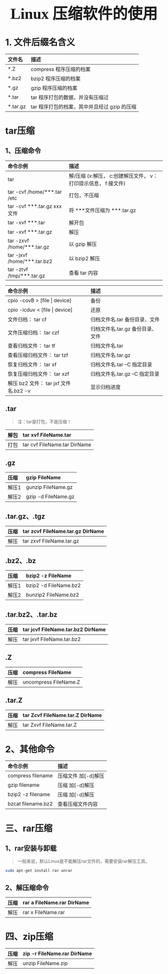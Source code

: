 ### <center> <font size=34 face="STKaiti"> Linux 压缩软件的使用 </font>    <!-- {docsify-ignore} -->

# 1. 文件后缀名含义

文件名 | 描述
:---  | :---
*.Z     |   compress 程序压缩的档案
*.bz2   |   bzip2 程序压缩的档案
*.gz    |   gzip 程序压缩的档案
*.tar   |  tar 程序打包的数据，并没有压缩过
*.tar.gz   | tar 程序打包的档案，其中并且经过 gzip 的压缩

# tar压缩

## 1、压缩命令

命令示例 | 描述
:---  | :---
tar	      |      解/压缩 (x:解压， c:创建解压文件， v：打印提示信息， f:接文件)
tar -cvf /home/***.tar /etc	   | 打包，不压缩
tar -cvf ***.tar.gz xxx 文件	| 将 ***文件压缩为 ***.tar.gz
tar -xvf ***.tar	| 解开包
tar -xvf ***.tar.gz 	 | 解压
tar -zxvf /home/***.tar.gz  |	以 gzip 解压
tar -jxvf /home/***.tar.bz2 |	以 bzip2 解压
tar -ztvf /tmp/***.tar.gz   |	查看 tar 内容

命令示例 | 描述
:---  | :---
cpio -covB > [file \| device]	    | 备份
cpio -icduv < [file \| device]     |	还原
文件归档： tar cf	              | 归档文件名.tar 备份目录、文件
文件压缩归档： tar czf          |	归档文件名.tar.gz 备份目录、文件
查看归档文件： tar tf           | 	归档文件名.tar
查看压缩归档文件： tar tzf       | 	归档文件名.tar.gz
恢复归档文件： tar xf           |	归档文件名.tar –C 指定目录
恢复压缩归档文件： tar xzf      | 	归档文件名.tar.gz –C 指定目录
解压 bz2 文件： tar jxf 文件名.bz2 -v   |	显示归档进度

## .tar

> 注：tar是打包，不是压缩！

解包 |	tar xvf FileName.tar
:-- | :--
打包 |	tar cvf FileName.tar DirName

## .gz

压缩 |	gzip FileName
:-- | :--
解压1	| gunzip FileName.gz
解压2	| gzip -d FileName.gz

## .tar.gz、.tgz

压缩 |	tar zcvf FileName.tar.gz DirName
:-- | :--
解压 |	tar zxvf FileName.tar.gz

## .bz2、.bz

压缩 |	bzip2 -z FileName
:-- | :--
解压1 |	bzip2 -d FileName.bz2
解压2 |	bunzip2 FileName.bz2

## .tar.bz2、.tar.bz

压缩 |	tar jcvf FileName.tar.bz2 DirName
:-- | :--
解压 |	tar jxvf FileName.tar.bz2

## .Z

压缩 |	compress FileName
:-- | :--
解压 |	uncompress FileName.Z

## .tar.Z

压缩 |	tar Zcvf FileName.tar.Z DirName
:-- | :--
解压 |	tar Zxvf FileName.tar.Z

# 2、其他命令

命令示例 | 描述
:---  | :---
compress filename |	压缩文件 加[-d]解压
gzip filename	| 压缩 加[-d]解压
bzip2 -z filename |	压缩 加[-d]解压
bzcat filename.bz2 |	查看压缩文件内容


# 三、rar压缩
 ## 1、rar安装与卸载

> 一般来说，默认Linux是不能解压rar文件的，需要安装rar解压工具。

``` bash
sudo apt-get install rar unrar
``` 

## 2、解压缩命令

压缩 |	rar a FileName.rar DirName
 :---  | :---
解压 |	rar x FileName.rar

# 四、zip压缩


压缩 |	zip -r FileName.rar DirName
 :---  | :---
 解压 |	unzip FileName.zip